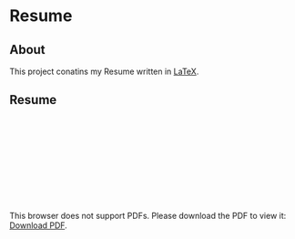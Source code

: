 # Resume

## About
This project conatins my Resume written in [LaTeX](https://www.latex-project.org/).

## Resume
<object data="https://raw.githubusercontent.com/epoll31/Resume/resume.pdf" type="application/pdf" width="700px" height="700px">
    <embed src="https://raw.githubusercontent.com/epoll31/Resume/resume.pdf">
        <p>This browser does not support PDFs. Please download the PDF to view it: <a href="https://raw.githubusercontent.com/epoll31/Resume/resume.pdf">Download PDF</a>.</p>
    </embed>
</object>

